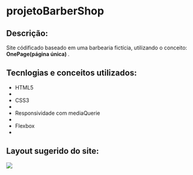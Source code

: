 # projetoBarberShop

<h2 color="#4666ff">Descrição:</h2>
<p>Site códificado baseado em uma barbearia fictícia, utilizando o conceito: <strong><span color="#e34c26">OnePage(página única)</span>
</strong>.</p>

<h2 color="#4666ff">Tecnlogias e conceitos utilizados:</h2>
<ul>
  <li>HTML5<li>
  <li>CSS3<li>
  <li>Responsividade com mediaQuerie<li>
  <li>Flexbox<li>
</ul>



<h2 color="#4666ff">Layout sugerido do site:</h2>
<div>
  <img src="https://user-images.githubusercontent.com/54119712/149662193-05f17a5d-d91e-4fa2-96bb-22f22ef142cb.png"/>
</div>
